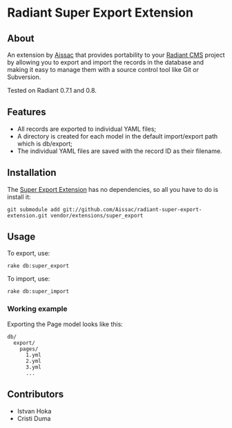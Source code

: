 Radiant Super Export Extension
===

About
---

An extension by [Aissac][ai] that provides portability to your [Radiant CMS][rd] project by allowing you to export and import the records in the database and making it easy to manage them with a source control tool like Git or Subversion.

Tested on Radiant 0.7.1 and 0.8.

Features
---
* All records are exported to individual YAML files;
* A directory is created for each model in the default import/export path which is db/export;
* The individual YAML files are saved with the record ID as their filename.

Installation
---

The [Super Export Extension][rse] has no dependencies, so all you have to do is install it:
  
    git submodule add git://github.com/Aissac/radiant-super-export-extension.git vendor/extensions/super_export

Usage
---

To export, use:
  
    rake db:super_export

To import, use:

    rake db:super_import
    
### Working example

Exporting the Page model looks like this:

    db/
      export/
        pages/
          1.yml
          2.yml
          3.yml
          ...

Contributors
---

* Istvan Hoka
* Cristi Duma

[ai]: http://www.aissac.ro/
[rd]: http://radiantcms.org/
[rse]: http://blog.aissac.ro/radiant/super-export-extension/